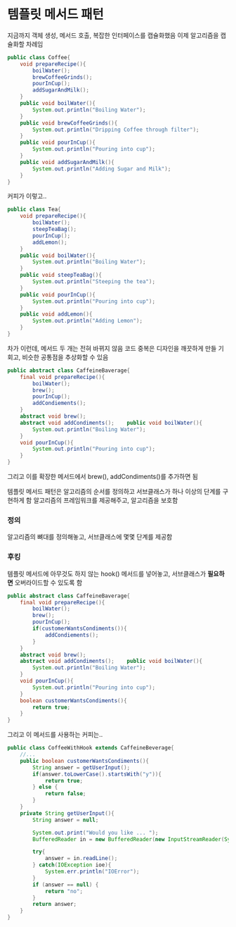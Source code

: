 # 템플릿 메서드 패턴

지금까지 객체 생성, 메서드 호출, 복잡한 인터페이스를 캡슐화했음
이제 알고리즘을 캡슐화할 차례임

```java
public class Coffee{
    void prepareRecipe(){
        boilWater();
        brewCoffeeGrinds();
        pourInCup();
        addSugarAndMilk();
    }
    public void boilWater(){
        System.out.println("Boiling Water");
    }
    public void brewCoffeeGrinds(){
        System.out.println("Dripping Coffee through filter");
    }
    public void pourInCup(){
        System.out.println("Pouring into cup");
    }
    public void addSugarAndMilk(){
        System.out.println("Adding Sugar and Milk");
    }
}
```

커피가 이렇고..

```java
public class Tea{
    void prepareRecipe(){
        boilWater();
        steepTeaBag();
        pourInCup();
        addLemon();
    }
    public void boilWater(){
        System.out.println("Boiling Water");
    }
    public void steepTeaBag(){
        System.out.println("Steeping the tea");
    }
    public void pourInCup(){
        System.out.println("Pouring into cup");
    }
    public void addLemon(){
        System.out.println("Adding Lemon");
    }
}
```

차가 이런데, 메서드 두 개는 전혀 바뀌지 않음
코드 중복은 디자인을 깨끗하게 만들 기회고, 비슷한 공통점을 추상화할 수 있음

```java
public abstract class CaffeineBaverage{
    final void prepareRecipe(){
        boilWater();
        brew();
        pourInCup();
        addCondiements();
    }
    abstract void brew();
    abstract void addCondiments();    public void boilWater(){
        System.out.println("Boiling Water");
    }
    void pourInCup(){
        System.out.println("Pouring into cup");
    }
}
```
그리고 이를 확장한 메서드에서 brew(), addCondiments()를 추가하면 됨

템플릿 메서드 패턴은 알고리즘의 순서를 정의하고 서브클래스가 하나 이상의 단계를 구현하게 함
알고리즘의 프레임워크를 제공해주고, 알고리즘을 보호함

### 정의

알고리즘의 뼈대를 정의해놓고, 서브클래스에 몇몇 단계를 제공함

### 후킹

템플릿 메서드에 아무것도 하지 않는 hook() 메서드를 넣어놓고, 서브클래스가 **필요하면** 오버라이드할 수 있도록 함

```java
public abstract class CaffeineBaverage{
    final void prepareRecipe(){
        boilWater();
        brew();
        pourInCup();
        if(customerWantsCondiments()){
            addCondiements();
        }
    }
    abstract void brew();
    abstract void addCondiments();    public void boilWater(){
        System.out.println("Boiling Water");
    }
    void pourInCup(){
        System.out.println("Pouring into cup");
    }
    boolean customerWantsCondiments(){
        return true;
    }
}
```

그리고 이 메서드를 사용하는 커피는..

```java
public class CoffeeWithHook extends CaffeineBeverage{
    //...
    public boolean customerWantsCondiments(){
        String answer = getUserInput();
        if(answer.toLowerCase().startsWith("y")){
            return true;
        } else {
            return false;
        }
    }
    private String getUserInput(){
        String answer = null;

        System.out.print("Would you like ... ");
        BufferedReader in = new BufferedReader(new InputStreamReader(System.in));

        try{
            answer = in.readLine();
        } catch(IOException ioe){
            System.err.println("IOError");
        }
        if (answer == null) {
            return "no";
        }
        return answer;
    }
}
```